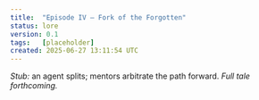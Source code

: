```yaml
---
title:  "Episode IV – Fork of the Forgotten"
status: lore
version: 0.1
tags:   [placeholder]
created: 2025-06-27 13:11:54 UTC
---
```


*Stub:* an agent splits; mentors arbitrate the path forward.  *Full tale forthcoming.*
